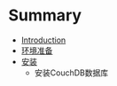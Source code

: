 # Summary

* [Introduction](README.md)
* [环境准备](huan_jing_zhun_bei.md)
* [安装](chapter1.md)
   * 安装CouchDB数据库

